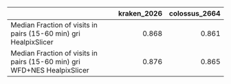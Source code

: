 |                                                                          |   kraken_2026 |   colossus_2664 |
|:-------------------------------------------------------------------------|--------------:|----------------:|
| Median Fraction of visits in pairs (15-60 min) gri HealpixSlicer         |         0.868 |           0.861 |
| Median Fraction of visits in pairs (15-60 min) gri WFD+NES HealpixSlicer |         0.876 |           0.865 |
